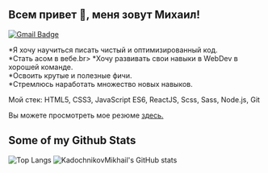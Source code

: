 ## Всем привет 👋, меня зовут Михаил!
[![Gmail Badge](https://img.shields.io/badge/-mihaKaDAl2003@gmail.com-c14438?style=flat&logo=Gmail&logoColor=white&link=mailto:mihaKaDAl2003@gmail.com)](mailto:mihaKaDAl2003@gmail.com) 

*Я хочу научиться писать чистый и оптимизированный код.<br>
*Стать асом в вебе.br>
*Хочу развивать свои навыки в WebDev в хорошей команде.<br>
*Освоить  крутые и полезные фичи.<br>
*Стремлюсь наработать множество новых навыков.<br>

Мой стек: HTML5, CSS3, JavaScript ES6, ReactJS, Scss, Sass, Node.js, Git</p><p align='left'> Вы можете просмотреть мое резюме <a href='https://ekaterinburg.hh.ru/resume/bf92e40fff09bbdad80039ed1f70656e4a634d?disableBrowserCache=true&hhtmFrom=resume_list&print=true ' target=_blank><u>здесь</u>.</a></p>
## Some of my Github Stats

![Top Langs](https://github-readme-stats.vercel.app/api/top-langs/?username=KadochnikovMikhail&layout=compact)
![KadochnikovMikhail's GitHub stats](https://github-readme-stats.vercel.app/api?username=KadochnikovMikhail&layout=compact)
